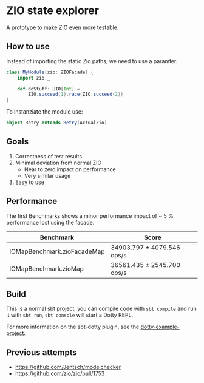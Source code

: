 # ZIO state explorer

A prototype to make ZIO even more testable.

## How to use

Instead of importing the static Zio paths, we need to use a paramter.

```scala
class MyModule(zio: ZIOFacade) {
    import zio._

    def doStuff: UIO[Int] =
        ZIO.succeed(1).race(ZIO.succeed(2))
}
```

To instanziate the module use:

```scala
object Retry extends Retry(ActualZio)
```

## Goals

1. Correctness of test results
2. Minimal deviation from normal ZIO
    * Near to zero impact on performance
    * Very similar usage
3. Easy to use

## Performance

The first Benchmarks shows a minor performance impact of ~ 5 % performance lost using the facade.

| Benchmark                    |  Score                      |
|------------------------------|-----------------------------|
| IOMapBenchmark.zioFacadeMap  |  34903.797 ± 4079.546 ops/s |
| IOMapBenchmark.zioMap        |  36561.435 ± 2545.700 ops/s |

## Build

This is a normal sbt project, you can compile code with `sbt compile` and run it
with `sbt run`, `sbt console` will start a Dotty REPL.

For more information on the sbt-dotty plugin, see the
[dotty-example-project](https://github.com/lampepfl/dotty-example-project/blob/master/README.md).

## Previous attempts

* https://github.com/Jentsch/modelchecker
* https://github.com/zio/zio/pull/1753
